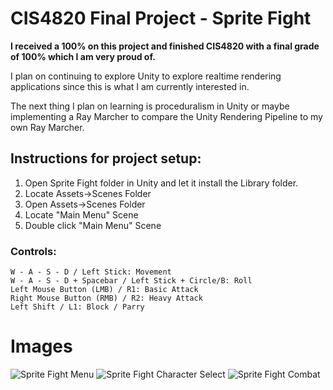 # CIS4820 Final Project - Sprite Fight

**I received a 100% on this project and finished CIS4820 with a final grade of 100% which I am very proud of.**

I plan on continuing to explore Unity to explore realtime rendering applications since this is what I am currently interested in.

The next thing I plan on learning is proceduralism in Unity or maybe implementing a Ray Marcher to compare the Unity Rendering Pipeline to my own Ray Marcher.

## Instructions for project setup:

1. Open Sprite Fight folder in Unity and let it install the Library folder.
2. Locate Assets->Scenes Folder
3. Open Assets->Scenes Folder
4. Locate "Main Menu" Scene
5. Double click "Main Menu" Scene

### Controls:
	W - A - S - D / Left Stick: Movement
	W - A - S - D + Spacebar / Left Stick + Circle/B: Roll
	Left Mouse Button (LMB) / R1: Basic Attack
	Right Mouse Button (RMB) / R2: Heavy Attack
	Left Shift / L1: Block / Parry

# Images
![Sprite Fight Menu](https://user-images.githubusercontent.com/104665513/231316707-a29d8b05-e54c-4d13-99a7-15c9d4a01efb.png)
![Sprite Fight Character Select](https://user-images.githubusercontent.com/104665513/231316700-3fd036a2-542f-4872-9b9e-549b77ed613c.png)
![Sprite Fight Combat](https://user-images.githubusercontent.com/104665513/231316695-d8f1fa59-2c06-458a-a602-fcbd7f649f16.png)

